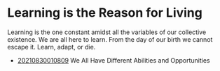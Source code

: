 # Learning is the Reason for Living

Learning is the one constant amidst all the variables of our
collective existence. We are all here to learn. From the day of our
birth we cannot escape it. Learn, adapt, or die.

* [20210830010809](/20210830010809/) We All Have Different Abilities and Opportunities
